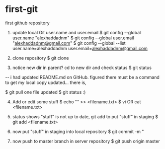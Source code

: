 # first-git
first github repository 

1. update local Git user.name and user.email
$ git config --global user.name "alexhaddadnm"
$ git config --global user.email "alexhaddadnm@gmail.com"
$ git config --global --list
user.name=alexhaddadnm
user.email=alexhaddadnm@gmail.com

2. clone repository
$ git clone <paste repo url here>
  
3. notice new dir in parent? cd to new dir and check status
$ git status

-- i had updated README.md on GitHub. figured there must be a command to get my local copy updated... there is, 

$ git pull
one file updated 
$ git status :)

4. Add or edit some stuff
$ echo "<text here>" >> <filename.txt>
$ vi OR cat <filename.txt>

5. status shows "stuff" is not up to date, git add to put "stuff" in staging
$ git add <filename.txt>

6. now put "stuff" in staging into local repository
$ git commit -m "<commit note>

7. now push to master branch in server repository
$ git push origin master





